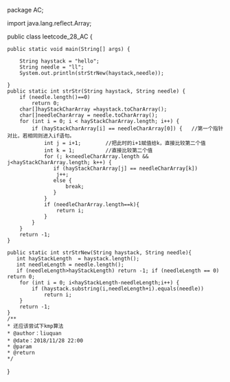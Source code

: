 package AC;

import java.lang.reflect.Array;

public class leetcode_28_AC {

    
    
    public static void main(String[] args) {

        String haystack = "hello";
        String needle = "ll";
        System.out.println(strStrNew(haystack,needle));

    }
    public static int strStr(String haystack, String needle) {
        if (needle.length()==0)
            return 0;
        char[]hayStackCharArray =haystack.toCharArray();
        char[]needleCharArray = needle.toCharArray();
        for (int i = 0; i < hayStackCharArray.length; i++) {
            if (hayStackCharArray[i] == needleCharArray[0]) {   //第一个指针对比，若相同则进入if语句。
                int j = i+1;        //把此时的i+1赋值给k，直接比较第二个值
                int k = 1;          //直接比较第二个值
                for (; k<needleCharArray.length && j<hayStackCharArray.length; k++) {
                   if (hayStackCharArray[j] == needleCharArray[k])
                    j++;
                   else {
                       break;
                   }
                }
                if (needleCharArray.length==k){
                    return i;
                }
            }
        }
        return -1;
    }

    public static int strStrNew(String haystack, String needle){
       int hayStackLength  = haystack.length();
       int needleLength = needle.length();
       if (needleLength>hayStackLength) return -1; if (needleLength == 0) return 0;
        for (int i = 0; i<hayStackLength-needleLength;i++) {
            if (haystack.substring(i,needleLength+i).equals(needle))
                return i;
        }
        return -1;
    }
    /**
    * 还应该尝试下kmp算法
    * @author：liuquan
    * @date：2018/11/28 22:00
    * @param 
    * @return 
    */
    
}
